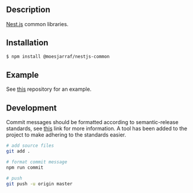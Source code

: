 ## Description

[Nest.js](https://github.com/nestjs/nest) common libraries.

## Installation

```bash
$ npm install @moesjarraf/nestjs-common
```

## Example

See [this](https://github.com/moesjarraf/nestjs-example) repository for an example.

## Development

Commit messages should be formatted according to semantic-release standards, see [this](https://github.com/semantic-release/semantic-release#commit-message-format) link for more information. A tool has been added to the project to make adhering to the standards easier.

```bash
# add source files
git add .

# format commit message
npm run commit

# push
git push -u origin master
```
